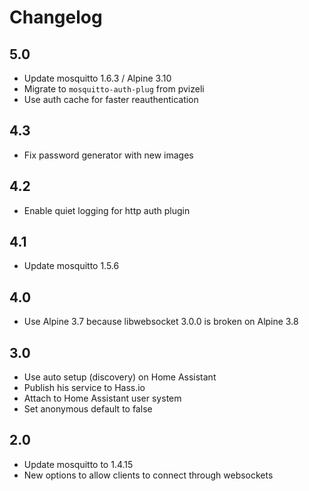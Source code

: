 # Changelog

## 5.0

- Update mosquitto 1.6.3 / Alpine 3.10
- Migrate to `mosquitto-auth-plug` from pvizeli
- Use auth cache for faster reauthentication

## 4.3

- Fix password generator with new images

## 4.2

- Enable quiet logging for http auth plugin

## 4.1

- Update mosquitto 1.5.6

## 4.0

- Use Alpine 3.7 because libwebsocket 3.0.0 is broken on Alpine 3.8

## 3.0

- Use auto setup (discovery) on Home Assistant
- Publish his service to Hass.io
- Attach to Home Assistant user system
- Set anonymous default to false

## 2.0

- Update mosquitto to 1.4.15
- New options to allow clients to connect through websockets
